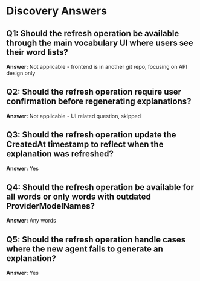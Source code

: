 # Discovery Answers

## Q1: Should the refresh operation be available through the main vocabulary UI where users see their word lists?
**Answer:** Not applicable - frontend is in another git repo, focusing on API design only

## Q2: Should the refresh operation require user confirmation before regenerating explanations?
**Answer:** Not applicable - UI related question, skipped

## Q3: Should the refresh operation update the CreatedAt timestamp to reflect when the explanation was refreshed?
**Answer:** Yes

## Q4: Should the refresh operation be available for all words or only words with outdated ProviderModelNames?
**Answer:** Any words

## Q5: Should the refresh operation handle cases where the new agent fails to generate an explanation?
**Answer:** Yes

